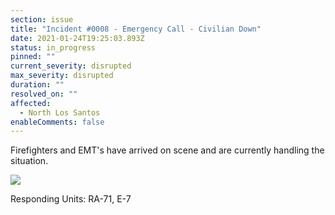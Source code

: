```yaml
---
section: issue
title: "Incident #0008 - Emergency Call - Civilian Down"
date: 2021-01-24T19:25:03.893Z
status: in_progress
pinned: ""
current_severity: disrupted
max_severity: disrupted
duration: ""
resolved_on: ""
affected:
  - North Los Santos
enableComments: false
---
```

Firefighters and EMT's have arrived on scene and are currently handling the situation.

![](/images/uploads/gta-world-camera-2021-1-24-20-41-26.png)

Responding Units: RA-71, E-7